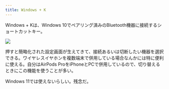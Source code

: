```yaml
---
title: Windows + K
---
```

Windows + Kは、Windows 10でペアリング済みのBluetooth機器に接続するショートカットキー。

![](https://lh6.googleusercontent.com/nf_8lfIJ_KYb6s0npRz9dSADTaaEX-4Ok8vtGIs76daKVHsJPU7ueAG7XZ01qHMqJtB1v5PbjApah8elAe_b7j-rwmigBKuJHZe5-Y-3rPDKAX-I--H-R6lWRUyDRRWbAq57p9wMggtuoRi22-FZYA)

押すと簡略化された設定画面が生えてきて、接続あるいは切断したい機器を選択できる。ワイヤレスイヤホンを複数端末で併用している場合なんかには特に便利に使える。自分はAirPods ProをiPhoneとPCで併用しているので、切り替えるときにこの機能を使うことが多い。

Windows 11では使えないらしい。残念だ。

